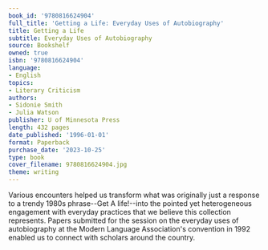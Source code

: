 ```yaml
---
book_id: '9780816624904'
full_title: 'Getting a Life: Everyday Uses of Autobiography'
title: Getting a Life
subtitle: Everyday Uses of Autobiography
source: Bookshelf
owned: true
isbn: '9780816624904'
language:
- English
topics:
- Literary Criticism
authors:
- Sidonie Smith
- Julia Watson
publisher: U of Minnesota Press
length: 432 pages
date_published: '1996-01-01'
format: Paperback
purchase_date: '2023-10-25'
type: book
cover_filename: 9780816624904.jpg
theme: writing
---
```

Various encounters helped us transform what was originally just a response to a trendy 1980s phrase--Get A life!--into the pointed yet heterogeneous engagement with everyday practices that we believe this collection represents. Papers submitted for the session on the everyday uses of autobiography at the Modern Language Association's convention in 1992 enabled us to connect with scholars around the country.
